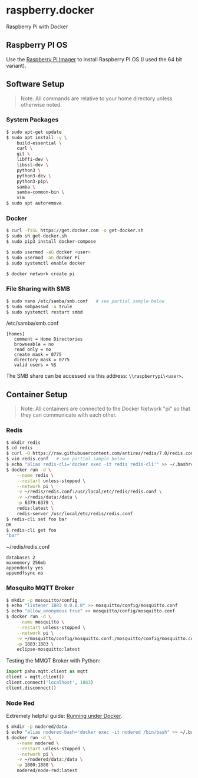 # raspberry.docker
Raspberry Pi with Docker


## Raspberry PI OS

Use the [Raspberry Pi Imager](https://www.raspberrypi.com/software/) to install Raspberry PI OS (I used the 64 bit variant).


## Software Setup

> Note: All commands are relative to your home directory unless otherwise noted.


### System Packages

```bash
$ sudo apt-get update
$ sudo apt install -y \
    build-essential \
    curl \
    git \
    libffi-dev \
    libssl-dev \
    python3 \
    python3-dev \
    python3-pip\
    samba \
    samba-common-bin \
    vim
$ sudo apt autoremove
```


### Docker

```bash
$ curl -fsSL https://get.docker.com -o get-docker.sh
$ sudo sh get-docker.sh
$ sudo pip3 install docker-compose

$ sudo usermod -aG docker <user>
$ sudo usermod -aG docker Pi
$ sudo systemctl enable docker

$ docker network create pi
```


### File Sharing with SMB

```bash
$ sudo nano /etc/samba/smb.conf   # see partial sample below
$ sudo smbpasswd -a trule
$ sudo systemctl restart smbd
```

/etc/samba/smb.conf
```inifile
[homes]
   comment = Home Directories
   browseable = no
   read only = no
   create mask = 0775
   directory mask = 0775
   valid users = %S
```

The SMB share can be accessed via this address: `\\raspberrypi\<user>`.


## Container Setup

> Note: All containers are connected to the Docker Network "pi" so that they can communicate with each other.


### Redis

```bash
$ mkdir redis
$ cd redis
$ curl -O https://raw.githubusercontent.com/antirez/redis/7.0/redis.conf
$ vim redis.conf   # see partial sample below
$ echo "alias redis-cli='docker exec -it redis redis-cli'" >> ~/.bashrc
$ docker run -d \
    --name redis \
    --restart unless-stopped \
    --network pi \
    -v ~/redis/redis.conf:/usr/local/etc/redis/redis.conf \
    -v ~/redis/data:/data \
    -p 6379:6379 \
    redis:latest \
    redis-server /usr/local/etc/redis/redis.conf
$ redis-cli set foo bar
OK
$ redis-cli get foo
"bar"
```

~/redis/redis.conf
```inifile
databases 2
maxmemory 256mb
appendonly yes
appendfsync no
```


### Mosquito MQTT Broker

```bash
$ mkdir -p mosquitto/config
$ echo "listener 1883 0.0.0.0" >> mosquitto/config/mosquitto.conf
$ echo "allow_anonymous true" >> mosquitto/config/mosquitto.conf
$ docker run -d \
    --name mosquitto \
    --restart unless-stopped \
    --network pi \
    -v ~/mosquitto/config/mosquitto.conf:/mosquitto/config/mosquitto.conf \
    -p 1883:1883 \
    eclipse-mosquitto:latest
```

Testing the MMQT Broker with Python:

```python
import paho.mqtt.client as mqtt
client = mqtt.client()
client.connect('localhost', 1883)
client.disconnect()
```


### Node Red

Extremely helpful guide:  [Running under Docker](https://nodered.org/docs/getting-started/docker).

```bash
$ mkdir -p nodered/data
$ echo "alias nodered-bash='docker exec -it nodered /bin/bash" >> ~/.bashrc
$ docker run -d \
    --name nodered \
    --restart unless-stopped \
    --network pi \
    -v ~/nodered/data:/data \
    -p 1880:1880 \
    nodered/node-red:latest
```
